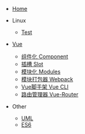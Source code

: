 <!-- docs/_sidebar.md -->

* [Home](/)

* Linux
  * [Test](/Linux/A.md)

* [Vue](/Vue/)
  * [组件化 Component](Vue/Component.md)
  * [插槽 Slot](Vue/Slot.md)
  * [模块化 Modules](Vue/Modules.md)
  * [模块打包器 Webpack](Vue/Webpack.md)
  * [Vue脚手架 Vue CLI](Vue/Vue_CLI.md)
  * [路由管理器 Vue-Router](Vue/Vue_Router.md)

* Other
  * [UML](Others/UML/UML.md)
  * [ES6](Others/ES6/)
